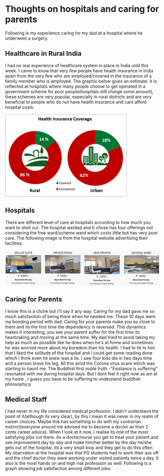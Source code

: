 # Thoughts on hospitals and caring for parents
Following is my experience caring for my dad at a hospital where he underwent a surgery.

## Healthcare in Rural India
I had no real experience of healthcare system in place in India until this week. I came to know that very few people have health insurance in India apart from the very few who are employed/covered in the insurance of a family member who is employed. The graphic below gives an estimate. It is reflected at hospitals where many people choose to get operated in a government scheme for poor people(hospitals still charge some amount), these schemes are very popular, especially in rural districts and are very beneficial to people who do not have health insurance and cant afford hospital costs. 

![](/images/Health_Insurance_Coverage_in_India_(Stats_from_NSSO_survey).png "Health Insurance Coverage in India:Stats from NSSO survey")

## Hospitals
There are different level of care at hospitals according to how much you want to shell out. The hospital we(dad and I) chose has four offerings not considering the free ward/scheme ward which costs little but has very poor care. The following image is from the hospital website advertising their facilities.

![](/images/hospital_wards.png "Hospital facilities")

## Caring for Parents
I know this is a cliche but I'll say it any way. Caring for my dad gave me so much satisfaction of being there when he needed me. These 10 days were my bonding period with dad. Caring for your parents make you so close to them and its the first time the dependency is reversed. This dynamics makes it interesting, you see your parent suffer for the first time its hearbraking and moving at the same time. My dad tried to avoid taking my help as much as possible like he does when he's at home and sometimes he was worried more about my boredom than his health. I had to lie to him that I liked the solitude of the hospital and I could get some reading done which I think even he knew was a lie. I saw four kids die in two days time and a person loose his leg. All this amid the Corona virus scare which was starting to haunt me. The Buddhist first noble truth -"Existance is suffering" resonated with me during hospital days. But I dont feel it right now as am at my home , I guess you have to be suffering to understand buddhist philosophy:p

## Medical Staff
I had never in my life considered medical profession. I didn't understand the point of it(although its very clear), by this I mean it was never in my realm of career choices. Maybe this has something to do with my contrarian instinct(everyone around me advised me to become a doctor as their 2 cents career advice). When I look at it now, I realise its one of the most satisfying jobs out there. As a doctor/nurse you get to treat your patient and see improvement day by day and make him/her better by the day he/she gets out of the hospital. Its a very small loop and they get to do this often. My obervation at the hospital was that PG students had to work their ass off and the chief doctor they were working under visited patients twice a day. It also is the most hands on and high risk profession as well. Following is a graph showing job satisfaction among different jobs.

